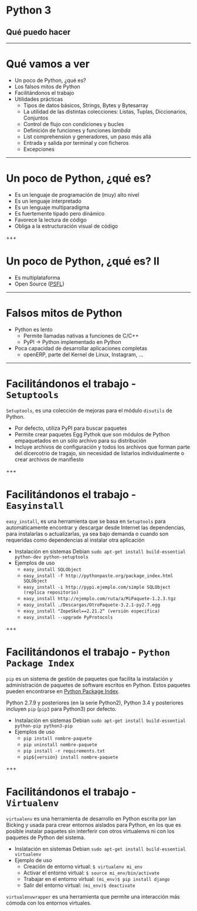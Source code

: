 # Python 3
## Qué puedo hacer

---

# Qué vamos a ver

- Un poco de Python, ¿qué es?
- Los falsos mitos de Python
- Facilitándonos el trabajo
- Utilidades prácticas
    - Tipos de datos básicos, Strings, Bytes y Bytesarray
    - La utilidad de las distintas colecciones: Listas, Tuplas, Diccionarios, Conjuntos
    - Control de flujo con condiciones y bucles
    - Definición de funciones y funciones _lambda_
    - List comprehension y generadores, un paso más allá
    - Entrada y salida por terminal y con ficheros
    - Excepciones

---

# Un poco de Python, ¿qué es?

- Es un lenguaje de programación de (muy) alto nivel
- Es un lenguaje interpretado
- Es un lenguaje multiparadigma
- Es fuertemente tipado pero dinámico
- Favorece la lectura de código
- Obliga a la estructuración visual de código

+++

# Un poco de Python, ¿qué es? II

- Es multiplataforma
- Open Source ([PSFL](http://es.wikipedia.org/wiki/Python_Software_Foundation_License))

---

# Falsos mitos de Python

- Python es lento
    - Permite llamadas nativas a funciones de C/C++
    - PyPI -> Python implementado en Python
- Poca capacidad de desarrollar aplicaciones completas
    - openERP, parte del Kernel de Linux, Instagram, ...

---

# Facilitándonos el trabajo - `Setuptools`

`Setuptools`, es una colección de mejoras para el módulo `disutils` de Python.
- Por defecto, utiliza PyPI para buscar paquetes
- Permite crear paquetes Egg Pythok que son módulos de Python empaquetados en un sólo archivo para su distribución
- Incluye archivos de configuración y todos los archivos que forman parte del dicercotrio de tragajo, sin necesidad de listarlos individualmente o crear archivos de manifiesto

+++

# Facilitándonos el trabajo - `Easyinstall`

`easy_install`, es una herramienta que se basa en `Setuptools` para automáticamente encontrar y descargar desde Internet las dependencias, para instalarlas o actualizarlas, ya sea bajo demanda o cuando son requeridas como dependencias al instalar otra aplicación
- Instalación en sistemas Debian
    `sudo apt-get install build-essential python-dev python-setuptools`
- Ejemplos de uso
    - `easy_install SQLObject`
    - `easy_install -f http://pythonpaste.org/package_index.html SQLObject`
    - `easy_install -i http://pypi.ejemplo.com/simple SQLObject (replica repositorio)`
    - `easy_install http://ejemplo.com/ruta/a/MiPaquete-1.2.3.tgz`
    - `easy_install ./Descargas/OtroPaquete-3.2.1-py2.7.egg`
    - `easy_install "ZopeSkel==2.21.2“ (versión especifica)`
    - `easy_install --upgrade PyProtocols`

+++

# Facilitándonos el trabajo - `Python Package Index`

`pip` es un sistema de gestión de paquetes que facilita la instalación y administración de paquetes de software escritos en Python. Estos paquetes pueden encontrarse en [Python Package Index](https://pypi.python.org/pypi).

Python 2.7.9 y posteriores (en la serie Python2), Python 3.4 y posteriores incluyen `pip` (`pip3` para Python3) por defecto.

- Instalación en sistemas Debian
    `sudo apt-get install build-essential python-pip python3-pip`
- Ejemplos de uso
    - `pip install nombre-paquete`
    - `pip uninstall nombre-paquete`
    - `pip install -r requirements.txt`
    - `pip${versión} install nombre-paquete`

+++

# Facilitándonos el trabajo - `Virtualenv`

`virtualenv` es una herramienta de desarrollo en Python escrita por Ian Bicking y usada para crear entornos aislados para Python, en los que es posible instalar paquetes sin interferir con otros virtualenvs ni con los paquetes de Python del sistema.

- Inslatación en sistemas Debian
    `sudo apt-get install build-essential virtualenv`
- Ejemplo de uso
    - Creación de entorno virtual: `$ virtualenv mi_env`
    - Activar el entorno virtual: `$ source mi_env/bin/activate`
    - Trabajar en el entorno virtual: `(mi_env)$ pip install django`
    - Salir del entorno virtual: `(mi_env)$ deactivate`

`virtualenvwrapper` es una herramienta que permite una interacción más cómoda con los entornos virtuales.
